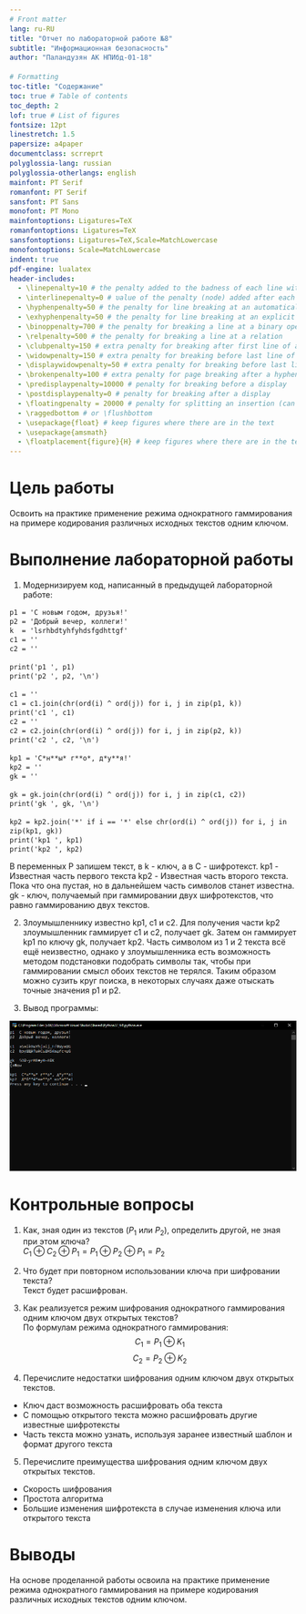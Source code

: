 ```yaml
---
# Front matter
lang: ru-RU
title: "Отчет по лабораторной работе №8"
subtitle: "Информационная безопасность"
author: "Паландузян АК НПИбд-01-18"

# Formatting
toc-title: "Содержание"
toc: true # Table of contents
toc_depth: 2
lof: true # List of figures
fontsize: 12pt
linestretch: 1.5
papersize: a4paper
documentclass: scrreprt
polyglossia-lang: russian
polyglossia-otherlangs: english
mainfont: PT Serif
romanfont: PT Serif
sansfont: PT Sans
monofont: PT Mono
mainfontoptions: Ligatures=TeX
romanfontoptions: Ligatures=TeX
sansfontoptions: Ligatures=TeX,Scale=MatchLowercase
monofontoptions: Scale=MatchLowercase
indent: true
pdf-engine: lualatex
header-includes:
  - \linepenalty=10 # the penalty added to the badness of each line within a paragraph (no associated penalty node) Increasing the υalue makes tex try to haυe fewer lines in the paragraph.
  - \interlinepenalty=0 # υalue of the penalty (node) added after each line of a paragraph.
  - \hyphenpenalty=50 # the penalty for line breaking at an automatically inserted hyphen
  - \exhyphenpenalty=50 # the penalty for line breaking at an explicit hyphen
  - \binoppenalty=700 # the penalty for breaking a line at a binary operator
  - \relpenalty=500 # the penalty for breaking a line at a relation
  - \clubpenalty=150 # extra penalty for breaking after first line of a paragraph
  - \widowpenalty=150 # extra penalty for breaking before last line of a paragraph
  - \displaywidowpenalty=50 # extra penalty for breaking before last line before a display math
  - \brokenpenalty=100 # extra penalty for page breaking after a hyphenated line
  - \predisplaypenalty=10000 # penalty for breaking before a display
  - \postdisplaypenalty=0 # penalty for breaking after a display
  - \floatingpenalty = 20000 # penalty for splitting an insertion (can only be split footnote in standard LaTeX)
  - \raggedbottom # or \flushbottom
  - \usepackage{float} # keep figures where there are in the text
  - \usepackage{amsmath}
  - \floatplacement{figure}{H} # keep figures where there are in the text
---
```


# Цель работы

Освоить на практике применение режима однократного гаммирования на примере кодирования различных исходных текстов одним ключом.

# Выполнение лабораторной работы

1. Модернизируем код, написанный в предыдущей лабораторной работе:

```
p1 = 'С новым годом, друзья!'
p2 = 'Добрый вечер, коллеги!'
k  = 'lsrhbdtyhfyhdsfgdhttgf'
c1 = ''
c2 = ''

print('p1 ', p1)
print('p2 ', p2, '\n')

c1 = ''
c1 = c1.join(chr(ord(i) ^ ord(j)) for i, j in zip(p1, k))
print('c1 ', c1)
c2 = ''
c2 = c2.join(chr(ord(i) ^ ord(j)) for i, j in zip(p2, k))
print('c2 ', c2, '\n')

kp1 = 'С*н**ы* г**о*, д*у**я!'
kp2 = ''
gk = ''

gk = gk.join(chr(ord(i) ^ ord(j)) for i, j in zip(c1, c2))
print('gk ', gk, '\n')

kp2 = kp2.join('*' if i == '*' else chr(ord(i) ^ ord(j)) for i, j in zip(kp1, gk))
print('kp1 ', kp1)
print('kp2 ', kp2)
```

В переменных P запишем текст, в k - ключ, а в C - шифротекст.
kp1 - Известная часть первого текста
kp2 - Известная часть второго текста. Пока что она пустая, но в дальнейшем часть символов станет известна.
gk - ключ, получаемый при гаммировании двух шифротекстов, что равно гаммированию двух текстов.

2. Злоумышленнику известно kp1, c1 и c2. Для получения части kp2 злоумышленник гаммирует c1 и c2, получает gk. Затем он гаммирует kp1 по ключу gk, получает kp2. Часть символом из 1 и 2 текста всё ещё неизвестно, однако у злоумышленника есть возможность методом подстановки подобрать символы так, чтобы при гаммировании смысл обоих текстов не терялся. Таким образом можно сузить круг поиска, в некоторых случаях даже отыскать точные значения p1 и p2.

3. Вывод программы:

![Вывод](img/1.png)


# Контрольные вопросы

1. Как, зная один из текстов ($P_1$ или $P_2$), определить другой, не зная при
этом ключа?  
$C_1 \oplus C_2 \oplus P_1 = P_1 \oplus P_2 \oplus P_1 = P_2$ 
 
2. Что будет при повторном использовании ключа при шифровании текста?  
Текст будет расшифрован.  

3. Как реализуется режим шифрования однократного гаммирования одним
ключом двух открытых текстов?  
По формулам режима однократного гаммирования:  
$$C_1 = P_1 \oplus K_1$$
$$C_2 = P_2 \oplus K_2$$
  
4. Перечислите недостатки шифрования одним ключом двух открытых
текстов.
- Ключ даст возможность расшифровать оба текста
- С помощью открытого текста можно расшифровать другие известные шифротексты
- Часть текста можно узнать, используя заранее известный шаблон и формат другого текста

5. Перечислите преимущества шифрования одним ключом двух открытых
текстов.
- Скорость шифрования
- Простота алгоритма
- Большие изменения шифротекста в случае изменения ключа или открытого текста



# Выводы

На основе проделанной работы освоила на практике применение режима однократного гаммирования на примере кодирования различных исходных текстов одним ключом.